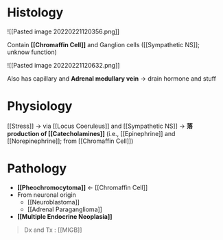 # Histology

![[Pasted image 20220221120356.png]]

Contain **[[Chromaffin Cell]]** and Ganglion cells ([[Sympathetic NS]]; unknow function)

![[Pasted image 20220221120632.png]]

Also has capillary and **Adrenal medullary vein** → drain hormone and stuff

# Physiology
[[Stress]] → via [[Locus Coeruleus]] and [[Sympathetic NS]] → **落 production of [[Catecholamines]]** (i.e., [[Epinephrine]] and [[Norepinephrine]]; from [[Chromaffin Cell]])

# Pathology
- **[[Pheochromocytoma]]** ← [[Chromaffin Cell]]
- From neuronal origin
	- [[Neuroblastoma]]
	- [[Adrenal Paraganglioma]]
- **[[Multiple Endocrine Neoplasia]]**

> Dx and Tx : [[MIGB]]